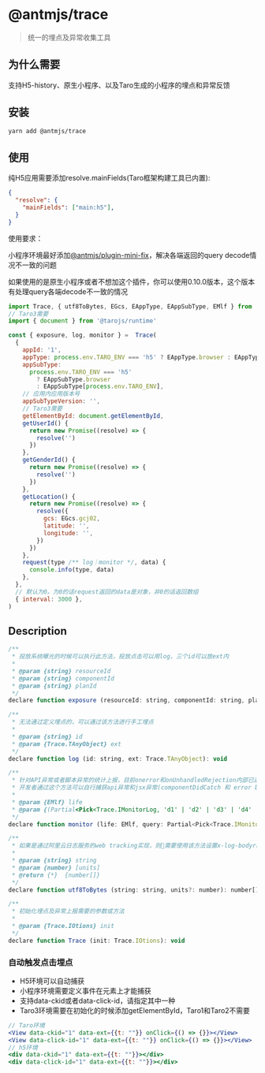 # @antmjs/trace

> 统一的埋点及异常收集工具

## 为什么需要

支持H5-history、原生小程序、以及Taro生成的小程序的埋点和异常反馈

## 安装

```bash
yarn add @antmjs/trace
```

## 使用

纯H5应用需要添加resolve.mainFields(Taro框架构建工具已内置):

```json
{
  "resolve": {
    "mainFields": ["main:h5"],
  }
}
```

使用要求：

小程序环境最好添加[@antmjs/plugin-mini-fix](https://www.npmjs.com/package/@antmjs/plugin-mini-fix)，解决各端返回的query decode情况不一致的问题

如果使用的是原生小程序或者不想加这个插件，你可以使用0.10.0版本，这个版本有处理query各端decode不一致的情况

```js
import Trace, { utf8ToBytes, EGcs, EAppType, EAppSubType, EMlf } from '@antmjs/trace'
// Taro3需要
import { document } from '@tarojs/runtime'

const { exposure, log, monitor } =  Trace(
  {
    appId: '1',
    appType: process.env.TARO_ENV === 'h5' ? EAppType.browser : EAppType.mini,
    appSubType:
      process.env.TARO_ENV === 'h5'
        ? EAppSubType.browser
        : EAppSubType[process.env.TARO_ENV],
    // 应用内应用版本号
    appSubTypeVersion: '',
    // Taro3需要
    getElementById: document.getElementById,
    getUserId() {
      return new Promise((resolve) => {
        resolve('')
      })
    },
    getGenderId() {
      return new Promise((resolve) => {
        resolve('')
      })
    },
    getLocation() {
      return new Promise((resolve) => {
        resolve({
          gcs: EGcs.gcj02,
          latitude: '',
          longitude: '',
        })
      })
    },
    request(type /** log｜monitor */, data) {
      console.info(type, data)
    },
  },
  // 默认为0。为0的话request返回的data是对象，非0的话返回数组
  { interval: 3000 },
)
```

## Description

```js
/**
 * 投放系统曝光的时候可以执行此方法，投放点击可以用log，三个id可以放ext内
 *
 * @param {string} resourceId
 * @param {string} componentId
 * @param {string} planId
 */
declare function exposure (resourceId: string, componentId: string, planId: string): void

/**
 * 无法通过定义埋点的，可以通过该方法进行手工埋点
 *
 * @param {string} id
 * @param {Trace.TAnyObject} ext
 */
declare function log (id: string, ext: Trace.TAnyObject): void

/**
 * 针对API异常或者脚本异常的统计上报，目前onerror和onUnhandledRejection内部已进行监听
 * 开发者通过这个方法可以自行捕获api异常和jsx异常(componentDidCatch 和 error boundaries)等
 *
 * @param {EMlf} life
 * @param {(Partial<Pick<Trace.IMonitorLog, 'd1' | 'd2' | 'd3' | 'd4' | 'd5'>>)} query
 */
declare function monitor (life: EMlf, query: Partial<Pick<Trace.IMonitorLog, 'd1' | 'd2' | 'd3' | 'd4' | 'd5'>>): void

/**
 * 如果是通过阿里云日志服务的web tracking实现，则需要使用该方法设置x-log-bodyrawsize = utf8ToBytes(JSON.stringify({ __topic__: '', __logs__: [] })).length
 *
 * @param {string} string
 * @param {number} [units]
 * @return {*}  {number[]}
 */
declare function utf8ToBytes (string: string, units?: number): number[]

/**
 * 初始化埋点及异常上报需要的参数或方法
 *
 * @param {Trace.IOtions} init
 */
declare function Trace (init: Trace.IOtions): void
```

### 自动触发点击埋点

- H5环境可以自动捕获
- 小程序环境需要定义事件在元素上才能捕获
- 支持data-ckid或者data-click-id，请指定其中一种
- Taro3环境需要在初始化的时候添加getElementById，Taro1和Taro2不需要


```jsx
// Taro环境
<View data-ckid="1" data-ext={{t: ""}} onClick={() => {}}></View>
<View data-click-id="1" data-ext={{t: ""}} onClick={() => {}}></View>
// h5环境
<div data-ckid="1" data-ext={{t: ""}}></div>
<div data-click-id="1" data-ext={{t: ""}}></div>
```

